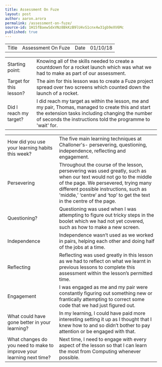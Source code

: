 ```yaml
---
title: Assessment On Fuze
layout: post
author: aaron.arora
permalink: /assessment-on-fuze/
source-id: 1H15fBaewSdxVNz8BkKzB9lU4vS1cnx4w31gb9eXV6Mc
published: true
---
```

<table>
  <tr>
    <td>Title</td>
    <td>Assessment On Fuze</td>
    <td>Date</td>
    <td>01/10/18</td>
  </tr>
</table>


<table>
  <tr>
    <td>Starting point:</td>
    <td>Knowing all of the skills needed to create a countdown for a rocket launch which was what we had to make as part of our assessment. </td>
  </tr>
  <tr>
    <td>Target for this lesson?</td>
    <td>The aim for this lesson was to create a Fuze project spread over two screens which counted down the launch of a rocket. </td>
  </tr>
  <tr>
    <td>Did I reach my target? </td>
    <td>I did reach my target as within the lesson, me and my pair, Thomas, managed to create this and start the extension tasks including changing the number of seconds the instructions told the programme to 'wait' for. </td>
  </tr>
</table>


<table>
  <tr>
    <td>How did you use your learning habits this week?</td>
    <td>The five main learning techniques at Challoner's- persevering, questioning, independence, reflecting and engagement.
</td>
  </tr>
  <tr>
    <td>Persevering</td>
    <td>Throughout the course of the lesson, persevering was used greatly, such as when our text would not go to the middle of the page. We persevered, trying many different possible instructions, such as 'middle,’ ‘centre’ and ‘top’ to get the text in the centre of the page. </td>
  </tr>
  <tr>
    <td>Questioning?</td>
    <td>Questioning was used when I was attempting to figure out tricky steps in the boolet which we had not yet covered, such as how to make a new screen. </td>
  </tr>
  <tr>
    <td>Independence</td>
    <td>Independence wasn’t used as we worked in pairs, helping each other and doing half of the jobs at a time. </td>
  </tr>
  <tr>
    <td>Reflecting</td>
    <td>Reflecting was used greatly in this lesson as we had to reflect on what we learnt in previous lessons to complete this assessment within the lesson’s permitted time. </td>
  </tr>
  <tr>
    <td>Engagement</td>
    <td>I was engaged as me and my pair were constantly figuring out something new or frantically attempting to correct some code that we had just figured out. </td>
  </tr>
  <tr>
    <td>What could have gone better in your learning?</td>
    <td>In my learning, I could have paid more interesting setting it up as I thought that I knew how to and so didn’t bother to pay attention or be engaged with that. </td>
  </tr>
  <tr>
    <td>What changes do you need to make to improve your learning next time?</td>
    <td>Next time, I need to engage with every aspect of the lesson so that I can learn the most from Computing whenever possible. </td>
  </tr>
</table>



